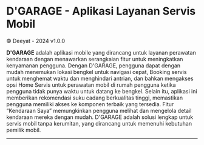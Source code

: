 # D'GARAGE - Aplikasi Layanan Servis Mobil
© Deeyat - 2024 v1.0.0

**D'GARAGE** adalah aplikasi mobile yang dirancang untuk layanan perawatan kendaraan dengan menawarkan serangkaian fitur untuk meningkatkan kenyamanan pengguna. Dengan D'GARAGE, pengguna dapat dengan mudah menemukan lokasi bengkel untuk navigasi cepat, Booking servis untuk menghemat waktu dan menghindari antrian, dan bahkan mengakses opsi Home Servis untuk perawatan mobil di rumah pengguna ketika pengguna tidak punya waktu untuk datang ke bengkel. Selain itu, aplikasi ini memberikan rekomendasi suku cadang berkualitas tinggi, memastikan pengguna memiliki akses ke komponen terbaik yang tersedia. Fitur “Kendaraan Saya” memungkinkan pengguna melihat dan mengelola detail kendaraan mereka dengan mudah. D'GARAGE adalah solusi lengkap untuk servis mobil tanpa kerumitan, yang dirancang untuk memenuhi kebutuhan pemilik mobil.

---

